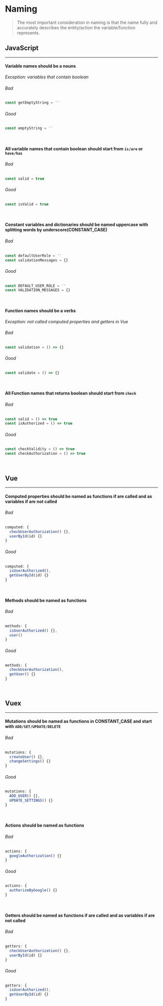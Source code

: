 # Naming

> The most important consideration in naming is that the name fully and accurately describes the entity/action the variable/function represents.

## JavaScript
---

#### Variable names should be a nouns

_Exception: variables that contain boolean_

###### Bad

```javascript
const getEmptyString = ''
```

###### Good

```javascript
const emptyString = ''
```

</br>

#### All variable names that contain boolean should start from `is/are` or `have/has`

###### Bad

```javascript
const valid = true
```

###### Good

```javascript
const isValid = true
```

</br>

#### Constant variables and dictionaries should be named uppercase with splitting words by underscore(CONSTANT_CASE)

###### Bad

```javascript
const defaultUserRole = ''
const validationMessages = {}

```

###### Good

```javascript
const DEFAULT_USER_ROLE = ''
const VALIDATION_MESSAGES = {}
```

</br>

#### Function names should be a verbs

_Exception: not called computed properties and getters in Vue_

###### Bad

```javascript
const validation = () => {}
```

###### Good

```javascript
const validate = () => {}
```

</br>

#### All Function names that returns boolean should start from `check`

###### Bad

```javascript
const valid = () => true
const isAuthorized = () => true
```

###### Good

```javascript
const checkValidity = () => true
const checkAuthorization = () => true
```

</br>

## Vue
---

#### Computed properties should be named as functions if are called and as variables if are not called

###### Bad

```javascript
computed: {
  checkUserAuthorization() {},
  userById(id) {}
}
```

###### Good

```javascript
computed: {
  isUserAuthorized(),
  getUserById(id) {}
}
```

</br>

#### Methods should be named as functions

###### Bad

```javascript
methods: {
  isUserAuthorized() {},
  user()
}
```

###### Good

```javascript
methods: {
  checkUserAuthorization(),
  getUser() {}
}
```

</br>

## Vuex
---

#### Mutations should be named as functions in CONSTANT_CASE and start with `ADD/SET/UPDATE/DELETE`

###### Bad

```javascript
mutations: {
  createUser() {},
  changeSettings() {}
}
```

###### Good

```javascript
mutations: {
  ADD_USER() {},
  UPDATE_SETTINGS() {}
}
```

</br>

#### Actions should be named as functions

###### Bad

```javascript
actions: {
  googleAuthorization() {}
}
```

###### Good

```javascript
actions: {
  authorizeByGoogle() {}
}
```

</br>

#### Getters should be named as functions if are called and as variables if are not called

###### Bad

```javascript
getters: {
  checkUserAuthorization() {},
  userById(id) {}
}
```

###### Good

```javascript
getters: {
  isUserAuthorized(),
  getUserById(id) {}
}
```

</br>
